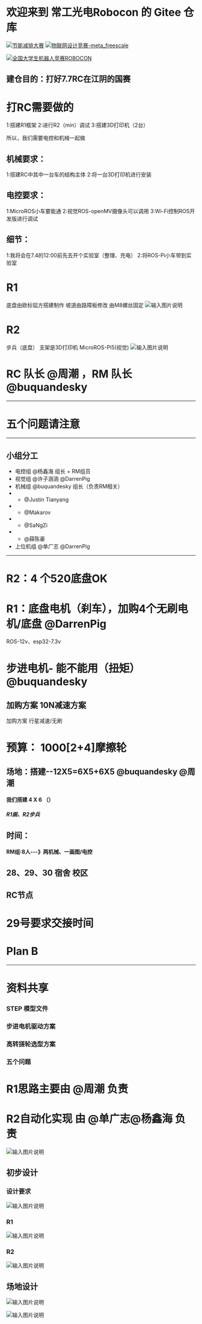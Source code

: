 # 欢迎来到 常工光电Robocon 的 Gitee 仓库

[![节能减排大赛](https://img.shields.io/badge/节能减排大赛-仓库-blue)](https://gitee.com/darrenpig/new_energy_coder_club/tree/master/%E8%8A%82%E8%83%BD%E5%87%8F%E6%8E%92%E5%A4%A7%E8%B5%9B%EF%BC%88Nearlink%E5%B0%8F%E8%BD%A6%E8%AE%A1%E5%88%92%EF%BC%89)         [![物联网设计竞赛-meta_freescale](https://img.shields.io/badge/物联网设计竞赛-仓库-brightgreen)](https://gitee.com/darrenpig/new_energy_coder_club/tree/master/2024%E7%89%A9%E8%81%94%E7%BD%91%E8%AE%BE%E8%AE%A1%E7%AB%9E%E8%B5%9B%EF%BC%88Huawei%E6%95%B0%E9%80%9A%EF%BC%89)

[![全国大学生机器人竞赛ROBOCON](https://img.shields.io/badge/ROBOCON竞赛-全国大学生机器人竞赛-green)](https://gitee.com/darrenpig/new_energy_coder_club/tree/master/2024%E5%85%A8%E5%9B%BD%E6%9C%BA%E5%99%A8%E4%BA%BA%E7%AB%9E%E8%B5%9B_ROBOCON)
## 建仓目的：打好7.7RC在江阴的国赛

# 打RC需要做的
1:搭建R1框架
2:进行R2（min）调试
3:搭建3D打印机（2台）

所以，我们需要电控和机械一起做

## 机械要求：
1:搭建RC中其中一台车的结构主体
2:将一台3D打印机进行安装

## 电控要求：
1:MicroROS小车要能通
2:视觉ROS-openMV摄像头可以调用
3:Wi-Fi控制ROS开发版进行调试

## 细节：
1:我将会在7.4的12:00前先去开个实验室（整理、充电）
2:将ROS-Pi小车带到实验室

# R1
底盘由欧标铝方搭建制作  坡道由路障板修改 由M8螺丝固定
![输入图片说明](image/R1%E7%9A%84%E5%BA%95%E7%9B%98%E7%BB%93%E6%9E%84%E5%90%95%E6%96%B9.jpg)

# R2
步兵（底盘） 支架是3D打印机 MicroROS-PI5(视觉)
![输入图片说明](image/R2%E5%BA%95%E7%9B%98.jpg)


# RC 队长 @周潮 ，RM 队长 @buquandesky 
---
# 五个问题请注意
---

## 小组分工
- 电控组  @杨鑫海 组长 + RM组员
- 视觉组  @许子涵涵  @DarrenPig 
- 机械组  @buquandesky 组长（负责RM相关）
- -  @Justin Tianyang 
- -  @Makarov 
- -  @SaNgZi 
- -  @薛陈豪 
- 上位机组  @单广志  @DarrenPig 

---
# R2：4 个520底盘OK

# R1：底盘电机（刹车），加购4个无刷电机/底盘 @DarrenPig 

ROS-12v、esp32-7.3v

# 步进电机- 能不能用（扭矩） @buquandesky 

## 加购方案 10N减速方案

加购方案 行星减速/无刷

# 预算： 1000[2+4]摩擦轮

## 场地：搭建--12X5=6X5+6X5 @buquandesky  @周潮 

#### 我们搭建 4 X 6 （）

##### R1画、R2步兵

## 时间：

#### RM组:8人---》两机械、一画图/电控

## 28、29、30 宿舍 校区

## RC节点

# 29号要求交接时间



# Plan B




---
# 资料共享
### STEP 模型文件
### 步进电机驱动方案
### 高转搓轮选型方案
### 五个问题
# R1思路主要由 @周潮 负责

# R2自动化实现 由 @单广志\@杨鑫海 负责

![输入图片说明](image/R1%E3%80%81R2%20%E5%88%86%E5%B7%A5.png)


## 初步设计

### 设计要求
![输入图片说明](image/%E8%AE%BE%E8%AE%A1%E8%A6%81%E6%B1%82.png)




### R1
![输入图片说明](../Image/R%201.png)
### R2
![输入图片说明](../Image/R2%201.png)
## 场地设计
![输入图片说明](../Image/%E5%9C%BA%E5%9C%B0%E8%AE%BE%E8%AE%A1.png)

![输入图片说明](image/1336e4c055c90321cff842d5416707bc.png)


